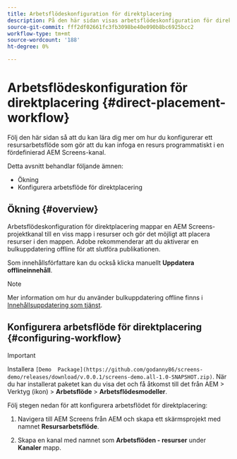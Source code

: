 ```yaml
---
title: Arbetsflödeskonfiguration för direktplacering
description: På den här sidan visas arbetsflödeskonfiguration för direktplacering.
source-git-commit: fff2df02661fc3fb3098be40e090b8bc6925bcc2
workflow-type: tm+mt
source-wordcount: '188'
ht-degree: 0%

---
```



# Arbetsflödeskonfiguration för direktplacering {#direct-placement-workflow}

Följ den här sidan så att du kan lära dig mer om hur du konfigurerar ett resursarbetsflöde som gör att du kan infoga en resurs programmatiskt i en fördefinierad AEM Screens-kanal.

Detta avsnitt behandlar följande ämnen:

* Ökning
* Konfigurera arbetsflöde för direktplacering

## Ökning {#overview}

Arbetsflödeskonfiguration för direktplacering mappar en AEM Screens-projektkanal till en viss mapp i resurser och gör det möjligt att placera resurser i den mappen. Adobe rekommenderar att du aktiverar en bulkuppdatering offline för att slutföra publikationen.

Som innehållsförfattare kan du också klicka manuellt **Uppdatera offlineinnehåll**.

>[!NOTE]
>
>Mer information om hur du använder bulkuppdatering offline finns i [Innehållsuppdatering som tjänst](/help/user-guide/content-update-as-a-service.md).

## Konfigurera arbetsflöde för direktplacering {#configuring-workflow}

>[!IMPORTANT]
>
>Installera `[Demo  Package](https://github.com/godanny86/screens-demo/releases/download/v.0.0.1/screens-demo.all-1.0-SNAPSHOT.zip)`. När du har installerat paketet kan du visa det och få åtkomst till det från AEM > Verktyg (ikon) > **Arbetsflöde** > **Arbetsflödesmodeller**.

Följ stegen nedan för att konfigurera arbetsflödet för direktplacering:

1. Navigera till AEM Screens från AEM och skapa ett skärmsprojekt med namnet **Resursarbetsflöde**.

1. Skapa en kanal med namnet som **Arbetsflöden - resurser** under **Kanaler** mapp.

